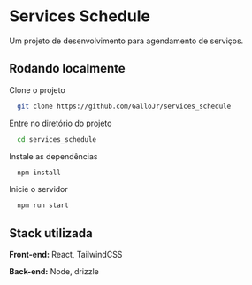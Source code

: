 
# Services Schedule

Um projeto de desenvolvimento para agendamento de serviços.


## Rodando localmente

Clone o projeto

```bash
  git clone https://github.com/GalloJr/services_schedule
```

Entre no diretório do projeto

```bash
  cd services_schedule
```

Instale as dependências

```bash
  npm install
```

Inicie o servidor

```bash
  npm run start
```


## Stack utilizada

**Front-end:** React, TailwindCSS

**Back-end:** Node, drizzle

